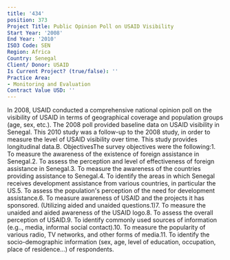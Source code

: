 ```yaml
---
title: '434'
position: 373
Project Title: Public Opinion Poll on USAID Visibility
Start Year: '2008'
End Year: '2010'
ISO3 Code: SEN
Region: Africa
Country: Senegal
Client/ Donor: USAID
Is Current Project? (true/false): ''
Practice Area:
- Monitoring and Evaluation
Contract Value USD: ''
---
```


In 2008, USAID conducted a comprehensive national opinion poll on the visibility of USAID in terms of geographical coverage and population groups (age, sex, etc.). The 2008 poll provided baseline data on USAID visibility in Senegal. This 2010 study was a follow-up to the 2008 study, in order to measure the level of USAID visibility over time. This study provides longitudinal data.B. ObjectivesThe survey objectives were the following:1. To measure the awareness of the existence of foreign assistance in Senegal.2. To assess the perception and level of effectiveness of foreign assistance in Senegal.3. To measure the awareness of the countries providing assistance to Senegal.4. To identify the areas in which Senegal receives development assistance from various countries, in particular the US.5. To assess the population's perception of the need for development assistance.6. To measure awareness of USAID and the projects it has sponsored. (Utilizing aided and unaided questions.1)7. To measure the unaided and aided awareness of the USAID logo.8. To assess the overall perception of USAID.9. To identify commonly used sources of information (e.g.., media, informal social contact).10. To measure the popularity of various radio, TV networks, and other forms of media.11. To identify the socio-demographic information (sex, age, level of education, occupation, place of residence…) of respondents.